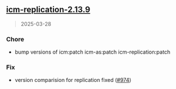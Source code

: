 
<a name="icm-replication-2.13.9"></a>
## [icm-replication-2.13.9](https://github.com/intershop/helm-charts/compare/icm-replication-2.13.8...icm-replication-2.13.9)

> 2025-03-28

### Chore

* bump versions of icm:patch icm-as:patch icm-replication:patch

### Fix

* version comparision for replication fixed ([#974](https://github.com/intershop/helm-charts/issues/974))

